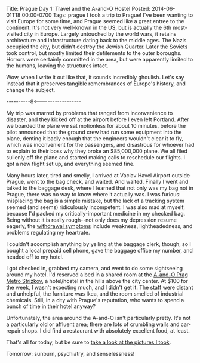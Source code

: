 Title: Prague Day 1: Travel and the A-and-O Hostel
Posted: 2014-06-01T18:00:00-0700
Tags:
    prague
I took a trip to Prague! I've been wanting to visit Europe for some time, and Prague seemed like a great entree to the continent. It's not very well-known in the US, but is actually the 6th most-visited city in Europe. Largely untouched by the world wars, it retains architecture and infrastructure dating back to the middle ages. The Nazis occupied the city, but didn't destroy the Jewish Quarter. Later the Soviets took control, but mostly limited their defilements to the outer boroughs. Horrors were certainly committed in the area, but were apparently limited to the humans, leaving the structures intact.

Wow, when I write it out like that, it sounds incredibly ghoulish. Let's say instead that it preserves tangible remembrances of Europe's history, and change the subject.

----------8<-----------------

My trip was marred by problems that ranged from inconvenience to disaster, and they kicked off at the airport before I even left Portland. After we boarded the plane we sat motionless for about 10 minutes, before the pilot announced that the ground crew had run some equipment into the plane, denting it badly enough that the engineers wouldn't clear it to fly, which was inconvenient for the passengers, and disastrous for whoever had to explain to their boss why they broke an $85,000,000 plane. We all filed sullenly off the plane and started making calls to reschedule our flights. I got a new flight set up, and everything seemed fine.

Many hours later, tired and smelly, I arrived at Vaclav Havel Airport outside Prague, went to the bag check, and waited. And waited. Finally I went and talked to the baggage desk, where I learned that not only was my bag not in Prague, there was no way to know where it actually was. I was furious: misplacing the bag is a simple mistake, but the lack of a tracking system seemed (and seems) ridiculously incompetent. I was also mad at myself, because I'd packed my critically-important medicine in my checked bag. Being without it is really rough--not only does my depression resume eagerly, the [withdrawal symptoms](http://en.wikipedia.org/wiki/Venlafaxine#Discontinuation_syndrome) include weakness, lightheadedness, and problems regulating my heartrate.

I couldn't accomplish anything by yelling at the baggage clerk, though, so I bought a local prepaid cell phone, gave the baggage office my number, and headed off to my hotel.

I got checked in, grabbed my camera, and went to do some sightseeing around my hotel. I'd reserved a bed in a shared room at the [A-and-O Prag Metro Strizkov](http://www.aohostels.com/en/prague/prag-metro-strizkov/), a hotel/hostel in the hills above the city center. At $100 for the week, I wasn't expecting much, and I didn't get it. The staff were distant and unhelpful, the furniture was Ikea, and the room smelled of industrial chemicals. Still, in a city with Prague's reputation, who wants to spend a bunch of time in their hotel anyway?

Unfortunately, the area around the A-and-O isn't particularly pretty. It's not a particularly old or affluent area; there are lots of crumbling walls and car-repair shops. I did find a restaurant with absolutely excellent food, at least.

That's all for today, but be sure to [take a look at the pictures I took](https://catsnap.andrewlorente.com/image/1925).

Tomorrow: sunburn, psychiatry, and senselessness!
